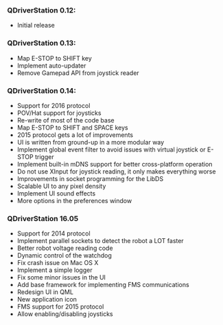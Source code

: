 ### QDriverStation 0.12:

- Initial release

### QDriverStation 0.13:

- Map E-STOP to SHIFT key
- Implement auto-updater
- Remove Gamepad API from joystick reader

### QDriverStation 0.14:

- Support for 2016 protocol
- POV/Hat support for joysticks
- Re-write of most of the code base
- Map E-STOP to SHIFT and SPACE keys
- 2015 protocol gets a lot of improvements
- UI is written from ground-up in a more modular way
- Implement global event filter to avoid issues with virtual joystick or E-STOP trigger
- Implement built-in mDNS support for better cross-platform operation
- Do not use XInput for joystick reading, it only makes everything worse
- Improvements in socket programming for the LibDS
- Scalable UI to any pixel density
- Implement UI sound effects
- More options in the preferences window

### QDriverStation 16.05

- Support for 2014 protocol
- Implement parallel sockets to detect the robot a LOT faster
- Better robot voltage reading code
- Dynamic control of the watchdog
- Fix crash issue on Mac OS X
- Implement a simple logger
- Fix some minor issues in the UI
- Add base framework for implementing FMS communications
- Redesign UI in QML
- New application icon
- FMS support for 2015 protocol
- Allow enabling/disabling joysticks